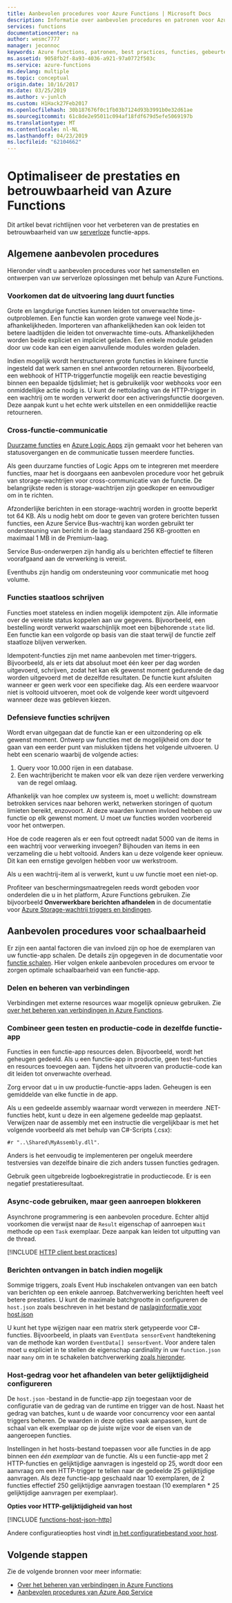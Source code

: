 ```yaml
---
title: Aanbevolen procedures voor Azure Functions | Microsoft Docs
description: Informatie over aanbevolen procedures en patronen voor Azure Functions.
services: functions
documentationcenter: na
author: wesmc7777
manager: jeconnoc
keywords: Azure functions, patronen, best practices, functies, gebeurtenisverwerking, webhooks, dynamisch berekenen, architectuur zonder server
ms.assetid: 9058fb2f-8a93-4036-a921-97a0772f503c
ms.service: azure-functions
ms.devlang: multiple
ms.topic: conceptual
origin.date: 10/16/2017
ms.date: 03/25/2019
ms.author: v-junlch
ms.custom: H1Hack27Feb2017
ms.openlocfilehash: 30b187676f0c1fb03b7124d93b3991b0e32d61ae
ms.sourcegitcommit: 61c8de2e95011c094af18fdf679d5efe5069197b
ms.translationtype: MT
ms.contentlocale: nl-NL
ms.lasthandoff: 04/23/2019
ms.locfileid: "62104662"
---
```

# <a name="optimize-the-performance-and-reliability-of-azure-functions"></a>Optimaliseer de prestaties en betrouwbaarheid van Azure Functions

Dit artikel bevat richtlijnen voor het verbeteren van de prestaties en betrouwbaarheid van uw [serverloze](https://azure.microsoft.com/solutions/serverless/) functie-apps. 

## <a name="general-best-practices"></a>Algemene aanbevolen procedures

Hieronder vindt u aanbevolen procedures voor het samenstellen en ontwerpen van uw serverloze oplossingen met behulp van Azure Functions.

### <a name="avoid-long-running-functions"></a>Voorkomen dat de uitvoering lang duurt functies

Grote en langdurige functies kunnen leiden tot onverwachte time-outproblemen. Een functie kan worden grote vanwege veel Node.js-afhankelijkheden. Importeren van afhankelijkheden kan ook leiden tot betere laadtijden die leiden tot onverwachte time-outs. Afhankelijkheden worden beide expliciet en impliciet geladen. Een enkele module geladen door uw code kan een eigen aanvullende modules worden geladen.  

Indien mogelijk wordt herstructureren grote functies in kleinere functie ingesteld dat werk samen en snel antwoorden retourneren. Bijvoorbeeld, een webhook of HTTP-triggerfunctie mogelijk een reactie bevestiging binnen een bepaalde tijdslimiet; het is gebruikelijk voor webhooks voor een onmiddellijke actie nodig is. U kunt de nettolading van de HTTP-trigger in een wachtrij om te worden verwerkt door een activeringsfunctie doorgeven. Deze aanpak kunt u het echte werk uitstellen en een onmiddellijke reactie retourneren.


### <a name="cross-function-communication"></a>Cross-functie-communicatie

[Duurzame functies](durable/durable-functions-concepts.md) en [Azure Logic Apps](../logic-apps/logic-apps-overview.md) zijn gemaakt voor het beheren van statusovergangen en de communicatie tussen meerdere functies.

Als geen duurzame functies of Logic Apps om te integreren met meerdere functies, maar het is doorgaans een aanbevolen procedure voor het gebruik van storage-wachtrijen voor cross-communicatie van de functie.  De belangrijkste reden is storage-wachtrijen zijn goedkoper en eenvoudiger om in te richten. 

Afzonderlijke berichten in een storage-wachtrij worden in grootte beperkt tot 64 KB. Als u nodig hebt om door te geven van grotere berichten tussen functies, een Azure Service Bus-wachtrij kan worden gebruikt ter ondersteuning van bericht in de laag standaard 256 KB-grootten en maximaal 1 MB in de Premium-laag.

Service Bus-onderwerpen zijn handig als u berichten effectief te filteren voorafgaand aan de verwerking is vereist.

Eventhubs zijn handig om ondersteuning voor communicatie met hoog volume.


### <a name="write-functions-to-be-stateless"></a>Functies staatloos schrijven 

Functies moet stateless en indien mogelijk idempotent zijn. Alle informatie over de vereiste status koppelen aan uw gegevens. Bijvoorbeeld, een bestelling wordt verwerkt waarschijnlijk moet een bijbehorende `state` lid. Een functie kan een volgorde op basis van die staat terwijl de functie zelf staatloze blijven verwerken. 

Idempotent-functies zijn met name aanbevolen met timer-triggers. Bijvoorbeeld, als er iets dat absoluut moet één keer per dag worden uitgevoerd, schrijven, zodat het kan elk gewenst moment gedurende de dag worden uitgevoerd met de dezelfde resultaten. De functie kunt afsluiten wanneer er geen werk voor een specifieke dag. Als een eerdere waarvoor niet is voltooid uitvoeren, moet ook de volgende keer wordt uitgevoerd wanneer deze was gebleven kiezen.


### <a name="write-defensive-functions"></a>Defensieve functies schrijven

Wordt ervan uitgegaan dat de functie kan er een uitzondering op elk gewenst moment. Ontwerp uw functies met de mogelijkheid om door te gaan van een eerder punt van mislukken tijdens het volgende uitvoeren. U hebt een scenario waarbij de volgende acties:

1. Query voor 10.000 rijen in een database.
2. Een wachtrijbericht te maken voor elk van deze rijen verdere verwerking van de regel omlaag.
 
Afhankelijk van hoe complex uw systeem is, moet u wellicht: downstream betrokken services naar behoren werkt, netwerken storingen of quotum limieten bereikt, enzovoort. Al deze waarden kunnen invloed hebben op uw functie op elk gewenst moment. U moet uw functies worden voorbereid voor het ontwerpen.

Hoe de code reageren als er een fout optreedt nadat 5000 van de items in een wachtrij voor verwerking invoegen? Bijhouden van items in een verzameling die u hebt voltooid. Anders kan u deze volgende keer opnieuw. Dit kan een ernstige gevolgen hebben voor uw werkstroom. 

Als u een wachtrij-item al is verwerkt, kunt u uw functie moet een niet-op.

Profiteer van beschermingsmaatregelen reeds wordt geboden voor onderdelen die u in het platform, Azure Functions gebruiken. Zie bijvoorbeeld **Onverwerkbare berichten afhandelen** in de documentatie voor [Azure Storage-wachtrij triggers en bindingen](functions-bindings-storage-queue.md#trigger---poison-messages). 

## <a name="scalability-best-practices"></a>Aanbevolen procedures voor schaalbaarheid

Er zijn een aantal factoren die van invloed zijn op hoe de exemplaren van uw functie-app schalen. De details zijn opgegeven in de documentatie voor [functie schalen](functions-scale.md).  Hier volgen enkele aanbevolen procedures om ervoor te zorgen optimale schaalbaarheid van een functie-app.

### <a name="share-and-manage-connections"></a>Delen en beheren van verbindingen

Verbindingen met externe resources waar mogelijk opnieuw gebruiken.  Zie [over het beheren van verbindingen in Azure Functions](./manage-connections.md).

### <a name="dont-mix-test-and-production-code-in-the-same-function-app"></a>Combineer geen testen en productie-code in dezelfde functie-app

Functies in een functie-app resources delen. Bijvoorbeeld, wordt het geheugen gedeeld. Als u een functie-app in productie, geen test-functies en resources toevoegen aan. Tijdens het uitvoeren van productie-code kan dit leiden tot onverwachte overhead.

Zorg ervoor dat u in uw productie-functie-apps laden. Geheugen is een gemiddelde van elke functie in de app.

Als u een gedeelde assembly waarnaar wordt verwezen in meerdere .NET-functies hebt, kunt u deze in een algemene gedeelde map geplaatst. Verwijzen naar de assembly met een instructie die vergelijkbaar is met het volgende voorbeeld als met behulp van C#-Scripts (.csx): 

    #r "..\Shared\MyAssembly.dll". 

Anders is het eenvoudig te implementeren per ongeluk meerdere testversies van dezelfde binaire die zich anders tussen functies gedragen.

Gebruik geen uitgebreide logboekregistratie in productiecode. Er is een negatief prestatieresultaat.

### <a name="use-async-code-but-avoid-blocking-calls"></a>Async-code gebruiken, maar geen aanroepen blokkeren

Asynchrone programmering is een aanbevolen procedure. Echter altijd voorkomen die verwijst naar de `Result` eigenschap of aanroepen `Wait` methode op een `Task` exemplaar. Deze aanpak kan leiden tot uitputting van de thread.

[!INCLUDE [HTTP client best practices](../../includes/functions-http-client-best-practices.md)]

### <a name="receive-messages-in-batch-whenever-possible"></a>Berichten ontvangen in batch indien mogelijk

Sommige triggers, zoals Event Hub inschakelen ontvangen van een batch van berichten op een enkele aanroep.  Batchverwerking berichten heeft veel betere prestaties.  U kunt de maximale batchgrootte in configureren de `host.json` zoals beschreven in het bestand de [naslaginformatie voor host.json](functions-host-json.md)

U kunt het type wijzigen naar een matrix sterk getypeerde voor C#-functies.  Bijvoorbeeld, in plaats van `EventData sensorEvent` handtekening van de methode kan worden `EventData[] sensorEvent`.  Voor andere talen moet u expliciet in te stellen de eigenschap cardinality in uw `function.json` naar `many` om in te schakelen batchverwerking [zoals hieronder](https://github.com/Azure/azure-webjobs-sdk-templates/blob/df94e19484fea88fc2c68d9f032c9d18d860d5b5/Functions.Templates/Templates/EventHubTrigger-JavaScript/function.json#L10).

### <a name="configure-host-behaviors-to-better-handle-concurrency"></a>Host-gedrag voor het afhandelen van beter gelijktijdigheid configureren

De `host.json` -bestand in de functie-app zijn toegestaan voor de configuratie van de gedrag van de runtime en trigger van de host.  Naast het gedrag van batches, kunt u de waarde voor concurrency voor een aantal triggers beheren.  De waarden in deze opties vaak aanpassen, kunt de schaal van elk exemplaar op de juiste wijze voor de eisen van de aangeroepen functies.

Instellingen in het hosts-bestand toepassen voor alle functies in de app binnen een *één exemplaar* van de functie. Als u een functie-app met 2 HTTP-functies en gelijktijdige aanvragen is ingesteld op 25, wordt door een aanvraag om een HTTP-trigger te tellen naar de gedeelde 25 gelijktijdige aanvragen.  Als deze functie-app geschaald naar 10 exemplaren, de 2 functies effectief 250 gelijktijdige aanvragen toestaan (10 exemplaren * 25 gelijktijdige aanvragen per exemplaar).

**Opties voor HTTP-gelijktijdigheid van host**

[!INCLUDE [functions-host-json-http](../../includes/functions-host-json-http.md)]

Andere configuratieopties host vindt [in het configuratiebestand voor host](functions-host-json.md).

## <a name="next-steps"></a>Volgende stappen

Zie de volgende bronnen voor meer informatie:

* [Over het beheren van verbindingen in Azure Functions](manage-connections.md)
* [Aanbevolen procedures van Azure App Service](../app-service/app-service-best-practices.md)

<!-- Update_Description: wording update -->